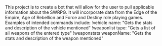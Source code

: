 This project is to create a bot that will allow for the user to pull applicable information about the SWRPG.
It will incorporate data from the Edge of the Empire, Age of Rebellion and Force and Destiny role playing games.
Examples of intended commands include:
    !vehicle name: "Gets the stats and description of the vehicle mentioned"
    !weaponlist type: "Gets a list of all weapons of the entered type"
    !weaponstats weaponName: "Gets the stats and description of the weapon mentioned"